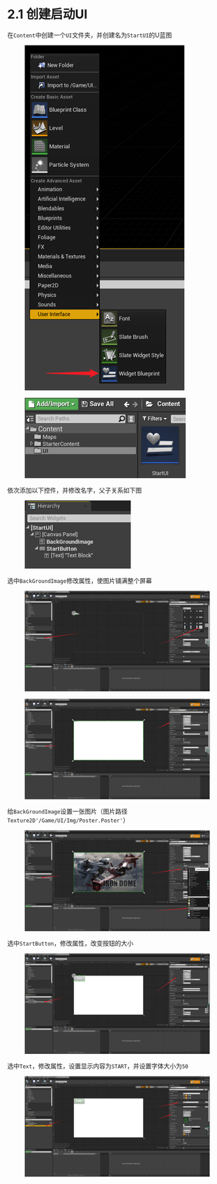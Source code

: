 # 2.1 创建启动UI

在`Content`中创建一个`UI`文件夹，并创建名为`StartUI`的U蓝图

<figure><img src="../../.gitbook/assets/image (135).png" alt=""><figcaption></figcaption></figure>

<figure><img src="../../.gitbook/assets/image (104).png" alt=""><figcaption></figcaption></figure>

依次添加以下控件，并修改名字，父子关系如下图

<figure><img src="../../.gitbook/assets/image (157).png" alt=""><figcaption></figcaption></figure>

选中`BackGroundImage`修改属性，使图片铺满整个屏幕

<figure><img src="../../.gitbook/assets/image (83).png" alt=""><figcaption></figcaption></figure>

<figure><img src="../../.gitbook/assets/image (82).png" alt=""><figcaption></figcaption></figure>

给`BackGroundImage`设置一张图片（图片路径`Texture2D'/Game/UI/Img/Poster.Poster'`）

<figure><img src="../../.gitbook/assets/image (92).png" alt=""><figcaption></figcaption></figure>

选中`StartButton`，修改属性，改变按钮的大小

<figure><img src="../../.gitbook/assets/image (163).png" alt=""><figcaption></figcaption></figure>

选中`Text`，修改属性，设置显示内容为`START`，并设置字体大小为`50`

<figure><img src="../../.gitbook/assets/image (122).png" alt=""><figcaption></figcaption></figure>

